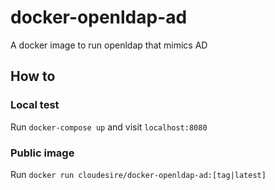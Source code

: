 # docker-openldap-ad
A docker image to run openldap that mimics AD  

## How to
### Local test
Run `docker-compose up` and visit `localhost:8080`

### Public image
Run `docker run cloudesire/docker-openldap-ad:[tag|latest]`
